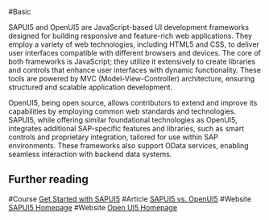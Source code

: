 #Basic

SAPUI5 and OpenUI5 are JavaScript-based UI development frameworks designed for building responsive and feature-rich web applications. They employ a variety of web technologies, including HTML5 and CSS, to deliver user interfaces compatible with different browsers and devices. The core of both frameworks is JavaScript; they utilize it extensively to create libraries and controls that enhance user interfaces with dynamic functionality. These tools are powered by MVC (Model-View-Controller) architecture, ensuring structured and scalable application development.

OpenUI5, being open source, allows contributors to extend and improve its capabilities by employing common web standards and technologies. SAPUI5, while offering similar foundational technologies as OpenUI5, integrates additional SAP-specific features and libraries, such as smart controls and proprietary integration, tailored for use within SAP environments. These frameworks also support OData services, enabling seamless interaction with backend data systems.

## Further reading

#Course [Get Started with SAPUI5](https://sapui5.hana.ondemand.com/#/)
#Article [SAPUI5 vs. OpenUI5](https://sapui5.hana.ondemand.com/#/topic/5982a9734748474aa8d4af9c3d8f31c0)
#Website [SAPUI5 Homepage](https://ui5.sap.com/)
#Website [Open UI5 Homepage](https://sdk.openui5.org/)



